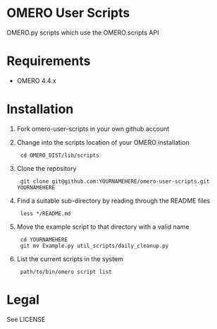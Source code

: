 OMERO User Scripts
==================

OMERO.py scripts which use the OMERO.scripts API

Requirements
============

* OMERO 4.4.x

Installation
============

1. Fork omero-user-scripts in your own github account

2. Change into the scripts location of your OMERO installation

        cd OMERO_DIST/lib/scripts

3. Clone the repository

        git clone git@github.com:YOURNAMEHERE/omero-user-scripts.git YOURNAMEHERE

3. Find a suitable sub-directory by reading through the README files

        less */README.md

4. Move the example script to that directory with a valid name

        cd YOURNAMEHERE
        git mv Example.py util_scripts/daily_cleanup.py

5. List the current scripts in the system

        path/to/bin/omero script list

Legal
=====

See LICENSE

